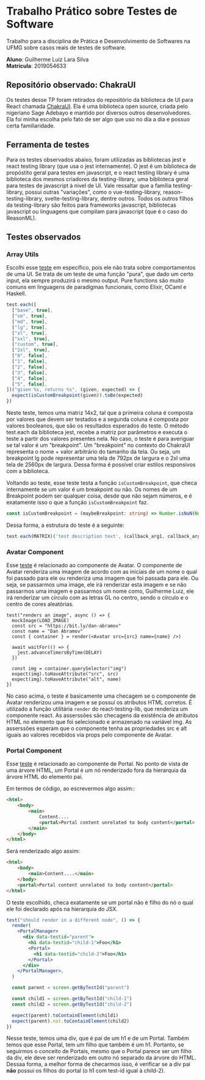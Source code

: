 

# Trabalho Prático sobre Testes de Software
Trabalho para a disciplina de Prática e Desenvolvimento de Softwares na UFMG sobre casos reais de testes de software.

**Aluno**: Guilherme Luiz Lara Silva <br/>
**Matrícula**: 2019054633

## Repositório observado: ChakraUI

Os testes desse TP foram retirados do repositório da biblioteca de UI para React chamada [ChakraUI](https://github.com/chakra-ui/chakra-ui). Ela é uma biblioteca open source, criada pelo nigeriano Sage Adebayo e mantido por diversos outros desenvolvedores. Ela foi minha escolha pelo fato de ser algo que uso no dia a dia e possuo certa familiaridade.


## Ferramenta de testes

Para os testes observados abaixo, foram utilizadas as bibliotecas jest e react testing library (que usa o jest internamente). O jest é um biblioteca de propóstito geral para testes em javascript, e o react testing library é uma biblioteca dos mesmos criadores da testing-library, uma biblioteca geral para testes de javascript à nivel de UI. Vale ressaltar que a família testing-library, possui outras "variações", como o vue-testing-library, reason-testing-library, svelte-testing-library, dentre outros. Todos os outros filhos da testing-library são feitos para frameworks javascript, bibliotecas javascript ou linguagens que compilam para javascript (que é o caso do ReasonML).

## Testes observados

### Array Utils

Escolhi esse [teste](https://github.com/chakra-ui/chakra-ui/blob/main/packages/utils/tests/array.test.ts#L115) em específico, pois ele não trata sobre comportamentos de uma UI. Se trata de um teste de uma função "pura", que dado um certo input, ela sempre produzirá o mesmo output. Pure functions são muito comuns em linguagens de paradigmas funcionais, como Elixir, OCaml e Haskell.

```ts
test.each([
  ["base", true],
  ["sm", true],
  ["md", true],
  ["lg", true],
  ["xl", true],
  ["xxl", true],
  ["custom", true],
  ["2xl", true],
  ["0", false],
  ["1", false],
  ["2", false],
  ["3", false],
  ["4", false],
  ["5", false],
])("given %s, returns %s", (given, expected) => {
  expect(isCustomBreakpoint(given)).toBe(expected)
})
```

Neste teste, temos uma matriz 14x2, tal que a primeira coluna é composta por valores que devem ser testados e a segunda coluna é composta por valores booleanos, que são os resultados esperados do teste. O método test.each da biblioteca jest, recebe a matriz por parâmetros e executa o teste a partir dos valores presentes nela. No caso, o teste é para averiguar se tal valor é um "breakpoint". Um "breakpoint" no contexto do ChakraUI representa o nome + valor arbitrário do tamanho da tela. Ou seja, um breakpoint lg pode representar uma tela de 792px de largura e o 2xl uma tela de 2560px de largura. Dessa forma é possível criar estilos responsivos com a biblioteca.

Voltando ao teste, esse teste testa a função `isCustomBreakpoint`, que checa internamente se um valor é um breakpoint ou não. Os nomes de um Breakpoint podem ser qualquer coisa, desde que não sejam números, e é exatamente isso o que a função `isCustomBreakpoint` faz.

```ts
const isCustomBreakpoint = (maybeBreakpoint: string) => Number.isNaN(Number(maybeBreakpoint))
```

Dessa forma, a estrutura do teste é a seguinte:
```ts
test.each(MATRIX)('test description text', (callback_arg1, callback_arg2) => test_assertion)
```

### Avatar Component

Esse [teste](https://github.com/chakra-ui/chakra-ui/blob/main/packages/avatar/tests/avatar.test.tsx#L66) é relacionado ao componente de Avatar. O componente de Avatar renderiza uma imagem de acordo com as iniciais de um nome o qual foi passado para ele ou renderiza uma imagem que foi passada para ele. Ou seja, se passarmos uma image, ele irá renderizar esta imagem e se não passarmos uma imagem e passarmos um nome como, Guilherme Luiz, ele irá renderizar um círculo com as letras GL no centro, sendo o círculo e o centro de cores aleatórias.

```tsx
test("renders an image", async () => {
  mockImage(LOAD_IMAGE)
  const src = "https://bit.ly/dan-abramov"
  const name = "Dan Abramov"
  const { container } = render(<Avatar src={src} name={name} />)

  await waitFor(() => {
    jest.advanceTimersByTime(DELAY)
  })

  const img = container.querySelector("img")
  expect(img).toHaveAttribute("src", src)
  expect(img).toHaveAttribute("alt", name)
})
```

No caso acima, o teste é basicamente uma checagem se o componente de Avatar renderizou uma imagem e se possuí os atributos HTML corretos. É utilizado a função utilitária `render` do react-testing-lib, que renderiza um componente react. As asserssões são checagens da existência de atributos HTML no elemento que foi selecionado e armazenado na variável img. As asserssões esperam que o componente tenha as propriedades src e alt iguais ao valores recebidos via props pelo componente de Avatar.

### Portal Component

Esse [teste](https://github.com/chakra-ui/chakra-ui/blob/main/packages/portal/tests/portal.test.tsx#L48) é relacionado ao componente de Portal. No ponto de vista de uma árvore HTML, um Portal é um nó renderizado fora da hierarquia da árvore HTML do elemento pai. 

Em termos de código, ao escrevermos algo assim::

```html
<html>
    <body>
        <main>
            Content....
            <portal>Portal content unrelated to body content</portal>
        </main>
    </body>
</html>
```
Será renderizado algo assim:

```html
<html>
    <body>
        <main>Content....</main>
    </body>
    <portal>Portal content unrelated to body content</portal>
</html>
```

O teste escolhido, checa exatamente se um portal não é filho do nó o qual ele foi declarado após na hierarquia do JSX.

```jsx
test("should render in a different node", () => {
  render(
    <PortalManager>
      <div data-testid="parent">
        <h1 data-testid="child-1">Foo</h1>
        <Portal>
          <h1 data-testid="child-2">Foo</h1>
        </Portal>
      </div>
    </PortalManager>,
  )

  const parent = screen.getByTestId("parent")

  const child1 = screen.getByTestId("child-1")
  const child2 = screen.getByTestId("child-2")

  expect(parent).toContainElement(child1)
  expect(parent).not.toContainElement(child2)
})
```

Nesse teste, temos uma div, que é pai de um h1 e de um Portal. Também temos que esse Portal, tem um filho que também é um h1. Portanto, se seguirmos o conceito de Portais, mesmo que o Portal parece ser um filho da div, ele deve ser renderizado em outro nó separado da árvore do HTML. Dessaa forma, a melhor forma de checarmos isso, é verificar se a div pai **não** possui os filhos do portal (o h1 com test-id igual à child-2).